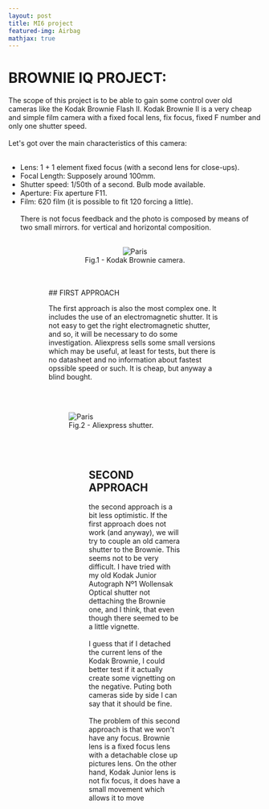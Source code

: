 ```yaml
---
layout: post
title: MI6 project
featured-img: Airbag
mathjax: true
---
```


# BROWNIE IQ PROJECT:

The scope of this project is to be able to gain some control over old cameras like the Kodak Brownie Flash II. Kodak Brownie II is a very cheap and simple film camera with a fixed focal lens, fix focus, fixed F number and only one shutter speed. 
<br/><br/>
Let's got over the main characteristics of this camera:
<br/><br/>
* Lens: 1 + 1 element fixed focus (with a second lens for close-ups).
* Focal Length: Supposely around 100mm.
* Shutter speed: 1/50th of a second. Bulb mode available.
* Aperture: Fix aperture F11.
* Film: 620 film (it is possible to fit 120 forcing a little).
<br/><br/>
There is not focus feedback and the photo is composed by means of two small mirrors. for vertical and horizontal composition.
<br/><br/>


<figure>
<div align = "center"><img src="https://www.collection-appareils.fr/kodak/images/067.jpg
" alt="Paris" class="center">
<figcaption>Fig.1 - Kodak Brownie camera.</figcaption>
</div>
<figure>
<br/><br/>
## FIRST APPROACH

The first approach is also the most complex one. It includes the use of an electromagnetic shutter. It is not easy to get the right electromagnetic shutter, and so, it will be necessary to do some investigation. Aliexpress sells some small versions  which may be useful, at least for tests, but there is no datasheet and no information about fastest opssible speed or such. It is cheap, but anyway a blind bought. 

<br/><br/>
<figure>
<img src="https://ae01.alicdn.com/kf/HTB100fnasnrK1RjSspkq6yuvXXaY/C-mara-obturador-mec-nico-C-mara-obturador-alta-rotaci-n-electroim-n-DIY-producci-n.jpg
" alt="Paris" class="center">
<figcaption>Fig.2 - Aliexpress shutter.</figcaption>
<figure>
<br/><br/>

## SECOND APPROACH

the second approach is a bit less optimistic. If the first approach does not work (and anyway), we will try to couple an old camera shutter to the Brownie. This seems not to be very difficult. I have tried with my old Kodak Junior Autograph Nº1 Wollensak Optical shutter not dettaching the Brownie one, and I think, that even though there seemed to be a little vignette.
<br/><br/>
I guess that if I detached the current lens of the Kodak Brownie, I could better test if it actually create some vignetting on the negative. Puting both cameras side by side I can say that it should be fine.
<br/><br/>
The problem of this second approach is that we won't have any focus. Brownie lens is a fixed focus lens with a detachable close up pictures lens. On the other hand, Kodak Junior lens is not fix focus, it does have a small movement which allows it to move 